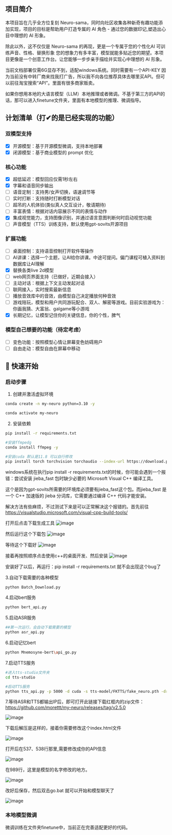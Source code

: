 ## 项目简介

本项目旨在几乎全方位复刻 Neuro-sama，同时向社区收集各种新奇有趣功能添加实现，项目的目标是帮助用户打造专属的 AI 角色 - 通过您的数据印记,塑造出心目中理想的 AI 形象。

除此以外，这不仅仅是 Neuro-sama 的再现，更是一个专属于您的个性化AI 可训练声音、性格、替换形象 您的想象力有多丰富，模型就能多贴近您的期望。本项目更像是一个创意工作台。让您能够一步步亲手描绘并实现心中理想的 AI 形象。

当前文档部署仅需6G显存不到，适配windows系统。同时需要有一个API-KEY 因为当前没有中转厂商来找我打广告，所以我不向各位推荐具体去哪里买API。但可以前往淘宝搜索“API”。里面有很多商家贩卖。

如果你想用本地的大语言模型（LLM）本地推理或者微调。不基于第三方的API的话，那可以进入finetune文件夹，里面有本地模型的推理、微调指导。

## 计划清单（打✔的是已经实现的功能）

### 双模型支持
- [x] 开源模型：基于开源模型微调，支持本地部署
- [x] 闭源模型：基于商业模型的 prompt 优化

### 核心功能
- [x] 超低延迟：模型回应仅需1秒左右
- [x] 字幕和语音同步输出
- [ ] 语音定制：支持男/女声切换，语速调节等
- [ ] 实时打断：支持随时打断模型对话
- [ ] 超吊的人机体验(类似真人交互设计，敬请期待)
- [ ] 丰富表情：根据对话内容展示不同的表情与动作
- [x] 集成视觉能力，支持图像识别，并通过语言意图判断何时启动视觉功能
- [ ] 声音模型（TTS）训练支持，默认使用gpt-sovits开源项目

### 扩展功能
- [ ] 桌面控制：支持语音控制打开软件等操作
- [ ] AI讲课：选择一个主题，让AI给你讲课。中途可提问。偏门课程可植入资料到数据库让AI理解
- [x] 替换各类live 2d模型
- [ ] web网页界面支持（已做好，近期会接入）
- [ ] 主动对话：根据上下文主动发起对话
- [ ] 联网接入，实时搜索最新信息
- [ ] 播放音效库中的音效，由模型自己决定播放何种音效
- [ ] 游戏陪玩，模型和用户共同游玩配合、双人、解密等游戏。目前实验游戏为：你画我猜、大富翁、galgame等小游戏
- [x] 长期记忆，让模型记住你的关键信息，你的个性，脾气

### 模型自己想要的功能（待定考虑）
- [ ] 变色功能：按照模型心情让屏幕变色妨碍用户
- [ ] 自由走动：模型自由在屏幕中移动

## 🚀 快速开始

### 启动步骤

1. 创建并激活虚拟环境
```bash
conda create -n my-neuro python=3.10 -y

conda activate my-neuro
```

2. 安装依赖
```bash
pip install -r requirements.txt

#安装ffmpedg
conda install ffmpeg -y

#安装cuda 默认是11.8 可以自行修改
pip install torch torchvision torchaudio --index-url https://download.pytorch.org/whl/cu118
```

windows系统在执行pip install -r requirements.txt的时候，你可能会遇到一个报错：尝试安装 jieba_fast 包时缺少必要的 Microsoft Visual C++ 编译工具。

这个是因为gpt-sovits所需要的环境库必须要有jieba_fast这个包。而jieba_fast 是一个 C++ 加速版的 jieba 分词库，它需要通过编译 C++ 代码才能安装。

解决方法有些麻烦，不过测试下来是可以正常解决这个报错的。首先前往 https://visualstudio.microsoft.com/visual-cpp-build-tools/

打开后点击下载生成工具
![image](https://github.com/user-attachments/assets/232fe288-b013-48ea-afc4-e5a4f07db43a)

然后运行这个下载包
![image](https://github.com/user-attachments/assets/77f8683b-53ac-4d86-bc3c-a6c4bc09cdfd)

等待这个下载好
![image](https://github.com/user-attachments/assets/00bd1f69-02c0-4e3d-89b1-401d41698f08)

接着再按照顺序点击使用c++的桌面开发、然后安装
![image](https://github.com/user-attachments/assets/a05b60e3-3c7b-4415-a8bb-072e3236e34b)

安装好了以后，再运行：pip install -r requirements.txt  就不会出现这个bug了



3.自动下载需要的各种模型

```bash
python Batch_Download.py
```

4.启动bert服务

```bash
python bert_api.py
```

5.启动ASR服务
```bash
##第一次运行，会自动下载需要的模型
python asr_api.py
```

6.启动记忆bert

```bash
python Mnemosyne-bert\api_go.py
```

7.启动TTS服务
```bash
#进入tts-studio文件夹
cd tts-studio

#启动TTS服务
python tts_api.py -p 5000 -d cuda -s tts-model/FKTTS/fake_neuro.pth -dr tts-model/FKTTS/sama.wav -dt "Hold on please, I'm busy. Okay, I think I heard him say he wants me to stream Hollow Knight on Tuesday and Thursday." -dl "英文"
```


7.等待ASR和TTS都输出IP后，即可打开此链接下载红框内的zip文件：https://github.com/morettt/my-neuro/releases/tag/v2.5.0

![image](https://github.com/user-attachments/assets/c4503b40-034c-4a1e-a5c1-76a64e207ce5)


下载后解压是这样的，接着你需要修改这个index.html文件

![image](https://github.com/user-attachments/assets/e80808b1-0306-4558-bbf2-c29089684f3d)


打开后在537、538行那里,需要修改成你的API信息

![image](https://github.com/user-attachments/assets/20a24f5a-bacb-413b-91f0-2dee7df28cc2)


在989行，这里是模型的名字修改的地方。

![image](https://github.com/user-attachments/assets/a9fda498-d4b0-4a93-8719-494702a3d00b)


改好后保存，然后双击go.bat 就可以开始和模型聊天了

![image](https://github.com/user-attachments/assets/4afe85ed-ae01-4864-b35b-1e2cd58fe0fe)



### 本地模型微调

微调训练在文件夹finetune中，当前正在完善适配更好的代码。



